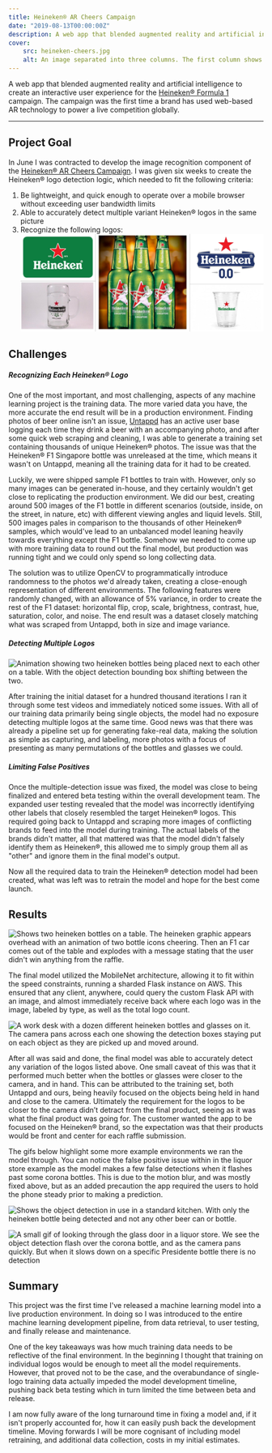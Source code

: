 ```yaml
---
title: Heineken® AR Cheers Campaign
date: "2019-08-13T00:00:00Z"
description: A web app that blended augmented reality and artificial intelligence to create an interactive user experience for the Heineken® Formula 1 campaign. The campaign was the first time a brand has used web-based AR technology to power a live competition globally.
cover:
    src: heineken-cheers.jpg
    alt: An image separated into three columns. The first column shows two Heineken F1 bottles with a white bottle icon overlaid on top. The second column shows a f1 car rising out of a table with the racing lights above. The third column shows an image of winning two tickets to a concert.
---
```


A web app that blended augmented reality and artificial intelligence to create an interactive user experience for the [Heineken® Formula 1](https://www.heineken.com/formula-1) campaign.
The campaign was the first time a brand has used web-based AR technology to power a live competition globally.

---

## Project Goal

In June I was contracted to develop the image recognition component of the [Heineken® AR Cheers Campaign](https://www.justaftermidnight247.com/case-study/heineken-ar-cheers-campaign/).
I was given six weeks to create the Heineken® logo detection logic, which needed to fit the following criteria:

1. Be lightweight, and quick enough to operate over a mobile browser without exceeding user bandwidth limits
2. Able to accurately detect multiple variant Heineken® logos in the same picture
3. Recognize the following logos:
![A collage of a variety of different heineken branded products.](collage.jpg "Heineken® Standard, Heineken® Stein Glass, Heineken® F1 Singapore, Heineken® Zero, Heineken® Cup")

## Challenges

##### Recognizing Each Heineken® Logo

One of the most important, and most challenging, aspects of any machine learning project is the training data. The more varied data you have, the more accurate the end result will be
in a production environment. Finding photos of beer online isn't an issue, [Untappd](https://untappd.com/) has an active user base logging each time they drink a beer with an accompanying photo, and after some quick
web scraping and cleaning, I was able to generate a training set containing thousands of unique Heineken® photos. The issue was that the Heineken® F1 Singapore
bottle was unreleased at the time, which means it wasn't on Untappd, meaning all the training data for it had to be created.

Luckily, we were shipped sample F1 bottles to train with. However, only so many images can be generated in-house, and they certainly wouldn't get close to replicating the production environment.
We did our best, creating around 500 images of the F1 bottle in different scenarios (outside, inside, on the street, in nature, etc) with different viewing angles and liquid levels.
Still, 500 images pales in comparison to the thousands of other Heineken® samples, which would've lead to an unbalanced model leaning heavily towards everything except the F1 bottle.
Somehow we needed to come up with more training data to round out the final model, but production was running tight and we could only spend so long collecting data.

The solution was to utilize OpenCV to programmatically introduce randomness to the photos we'd already taken, creating a close-enough representation of different environments.
The following features were randomly changed, with an allowance of 5% variance, in order to create the rest of the F1 dataset: horizontal flip, crop, scale, brightness, contrast, hue, saturation,
color, and noise. The end result was a dataset closely matching what was scraped from Untappd, both in size and image variance.

##### Detecting Multiple Logos

![Animation showing two heineken bottles being placed next to each other on a table. With the object detection bounding box shifting between the two.](multi-detect-fail.gif)

After training the initial dataset for a hundred thousand iterations I ran it through some test videos and immediately noticed some issues.
With all of our training data primarily being single objects, the model had no exposure detecting multiple logos at the same time. Good news was that there was already a pipeline set up
for generating fake-real data, making the solution as simple as capturing, and labeling, more photos with a focus of presenting as many permutations of the bottles and glasses we could.

##### Limiting False Positives

Once the multiple-detection issue was fixed, the model was close to being finalized and entered beta testing within the overall development team. The expanded user testing revealed that the model was incorrectly
identifying other labels that closely resembled the target Heineken® logos. This required going back to Untappd and scraping more images of conflicting brands to feed into the model during training. The actual
labels of the brands didn't matter, all that mattered was that the model didn't falsely identify them as Heineken®, this allowed me to simply group them all as "other" and ignore them in the final model's output.

Now all the required data to train the Heineken® detection model had been created, what was left was to retrain the model and hope for the best come launch.

## Results

![Shows two heineken bottles on a table. The heineken graphic appears overhead with an animation of two bottle icons cheering. Then an F1 car comes out of the table and explodes with a message stating that the user didn't win anything from the raffle.](heineken-f1.gif)

The final model utilized the MobileNet architecture, allowing it to fit within the speed constraints, running a sharded Flask instance on AWS. This ensured that any client, anywhere, could query the custom Flask API with an image,
and almost immediately receive back where each logo was in the image, labeled by type, as well as the total logo count.

![A work desk with a dozen different heineken bottles and glasses on it. The camera pans across each one showing the detection boxes staying put on each object as they are picked up and moved around.](multi-detect.gif)

After all was said and done, the final model was able to accurately detect any variation of the logos listed above. One small caveat of this was that it performed much better when the bottles or glasses were closer to the camera, and in hand.
This can be attributed to the training set, both Untappd and ours, being heavily focused on the objects being held in hand and close to the camera.
Ultimately the requirement for the logos to be closer to the camera didn’t detract from the final product, seeing as it was what the final product was going for.
The customer wanted the app to be focused on the Heineken® brand, so the expectation was that their products would be front and center for each raffle submission.

The gifs below highlight some more example environments we ran the model through. You can notice the false positive issue within in the liquor store example as the model makes a few false detections when it flashes
past some corona bottles. This is due to the motion blur, and was mostly fixed above, but as an added precaution the app required the users to hold the phone steady prior to making a prediction.

![Shows the object detection in use in a standard kitchen. With only the heineken bottle being detected and not any other beer can or bottle.](kitchen-positive.gif)

![A small gif of looking through the glass door in a liquor store. We see the object detection flash over the corona bottle, and as the camera pans quickly. But when it slows down on a specific Presidente bottle there is no detection](liquor_store_false.gif)

## Summary

This project was the first time I've released a machine learning model into a live production environment.
In doing so I was introduced to the entire machine learning development pipeline, from data retrieval, to user testing, and finally release and maintenance.

One of the key takeaways was how much training data needs to be reflective of the final environment. In the beginning I thought that training on individual logos would be enough to meet all the model requirements.
However, that proved not to be the case, and the overabundance of single-logo training data actually impeded the model development timeline, pushing back beta testing which in turn limited the time between beta and release.

I am now fully aware of the long turnaround time in fixing a model and, if it isn't properly accounted for, how it can easily push back the development timeline.
Moving forwards I will be more cognisant of including model retraining, and additional data collection, costs in my initial estimates.
